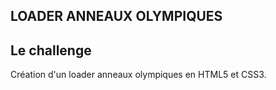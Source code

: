 ## LOADER ANNEAUX OLYMPIQUES

## Le challenge

Création d'un loader anneaux olympiques en HTML5 et CSS3.
